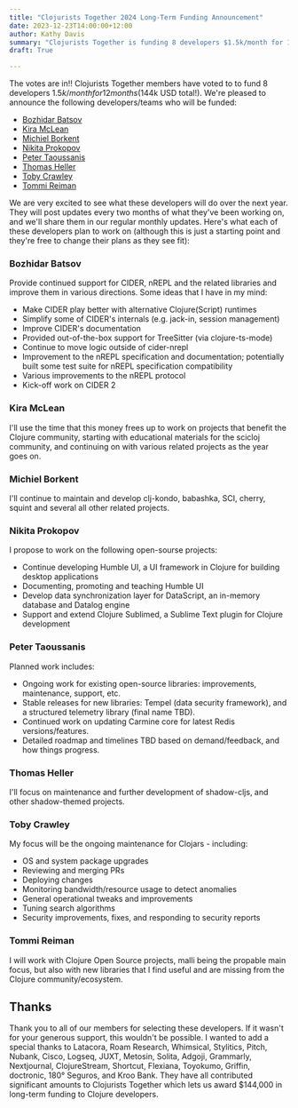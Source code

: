 ```yaml
---
title: "Clojurists Together 2024 Long-Term Funding Announcement"
date: 2023-12-23T14:00:00+12:00
author: Kathy Davis
summary: "Clojurists Together is funding 8 developers $1.5k/month for 12 months"
draft: True

---
```


The votes are in!! Clojurists Together members have voted to to fund 8 developers $1.5k/month for 12 months ($144k USD total!). We're pleased to announce the following developers/teams who will be funded:

* [Bozhidar Batsov](#bozhidar-batsov)  
* [Kira McLean](#kira-mclean)  
* [Michiel Borkent](#michiel-borkent)  
* [Nikita Prokopov](#nikita-prokopov)  
* [Peter Taoussanis](#peter-taoussanis)  
* [Thomas Heller](#thomas-heller)
* [Toby Crawley](#toby-crawley)  
* [Tommi Reiman](#tommi-reiman)  

We are very excited to see what these developers will do over the next year. They will post updates every two months of what they've been working on, and we'll share them in our regular monthly updates. Here's what each of these developers plan to work on (although this is just a starting point and they're free to change their plans as they see fit):

### Bozhidar Batsov  
Provide continued support for CIDER, nREPL and the related libraries and improve them in
various directions. Some ideas that I have in my mind:  
- Make CIDER play better with alternative Clojure(Script) runtimes  
- Simplify some of CIDER's internals (e.g. jack-in, session management)  
- Improve CIDER's documentation  
- Provided out-of-the-box support for TreeSitter (via clojure-ts-mode)  
- Continue to move logic outside of cider-nrepl  
- Improvement to the nREPL specification and documentation; potentially built some test suite for nREPL specification compatibility  
- Various improvements to the nREPL protocol  
- Kick-off work on CIDER 2  


### Kira McLean  
I'll use the time that this money frees up to work on projects that benefit the Clojure community, starting with educational materials for the scicloj community, and continuing on with various related projects as the year goes on.  


### Michiel Borkent  
I'll continue to maintain and develop clj-kondo, babashka, SCI, cherry, squint and several all other related projects.  


### Nikita Prokopov  
I propose to work on the following open-sourse projects:
- Continue developing Humble UI, a UI framework in Clojure for building desktop applications  
- Documenting, promoting and teaching Humble UI  
- Develop data synchronization layer for DataScript, an in-memory database and Datalog engine  
- Support and extend Clojure Sublimed, a Sublime Text plugin for Clojure development  


### Peter Taoussanis  
Planned work includes:  
- Ongoing work for existing open-source libraries: improvements, maintenance, support, etc.  
- Stable releases for new libraries: Tempel (data security framework), and a structured telemetry library (final name TBD).  
- Continued work on updating Carmine core for latest Redis versions/features.  
- Detailed roadmap and timelines TBD based on demand/feedback, and how things progress.    


### Thomas Heller  
I'll focus on maintenance and further development of shadow-cljs, and other shadow-themed projects.  


### Toby Crawley  
My focus will be the ongoing maintenance for Clojars - including:  
- OS and system package upgrades  
- Reviewing and merging PRs  
- Deploying changes  
- Monitoring bandwidth/resource usage to detect anomalies  
- General operational tweaks and improvements  
- Tuning search algorithms  
- Security improvements, fixes, and responding to security reports  

### Tommi Reiman  
 I will work with Clojure Open Source projects, malli being the propable main focus, but also with new libraries that I find useful and are missing from the Clojure community/ecosystem.   


## Thanks
Thank you to all of our members for selecting these developers. If it wasn't for your generous support, this wouldn't be possible. I wanted to add a special thanks to Latacora, Roam Research, Whimsical, Stylitics, Pitch, Nubank, Cisco, Logseq, JUXT, Metosin, Solita, Adgoji, Grammarly, Nextjournal, ClojureStream, Shortcut, Flexiana, Toyokumo, Griffin, doctronic, 180° Seguros, and Kroo Bank. They have all contributed significant amounts to Clojurists Together which lets us award $144,000 in long-term funding to Clojure developers.